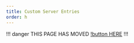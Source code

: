 ```yaml
---
title: Custom Server Entries
order: h
---
```

!!! danger
THIS PAGE HAS MOVED [!button HERE](https://srpc-legacy.fdd-docs.com/server-entries/)
!!!
